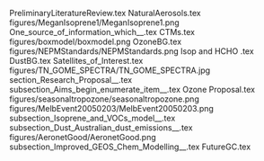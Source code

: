 PreliminaryLiteratureReview.tex
NaturalAerosols.tex
figures/MeganIsoprene1/MeganIsoprene1.png
One_source_of_information_which__.tex
CTMs.tex
figures/boxmodel/boxmodel.png
OzoneBG.tex
figures/NEPMStandards/NEPMStandards.png
Isop and HCHO .tex
DustBG.tex
Satellites_of_Interest.tex
figures/TN_GOME_SPECTRA/TN_GOME_SPECTRA.jpg
section_Research_Proposal__.tex
subsection_Aims_begin_enumerate_item__.tex
Ozone Proposal.tex
figures/seasonaltropozone/seasonaltropozone.png
figures/MelbEvent20050203/MelbEvent20050203.png
subsection_Isoprene_and_VOCs_model__.tex
subsection_Dust_Australian_dust_emissions__.tex
figures/AeronetGood/AeronetGood.png
subsection_Improved_GEOS_Chem_Modelling__.tex
FutureGC.tex
